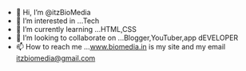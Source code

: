 - 👋 Hi, I’m @itzBioMedia
- 👀 I’m interested in ...Tech
- 🌱 I’m currently learning ...HTML,CSS
- 💞️ I’m looking to collaborate on ...Blogger,YouTuber,app dEVELOPER
- 📫 How to reach me ...www.biomedia.in is my site and my email itzbiomedia@gmail.com

<!---
itzBioMedia/itzBioMedia is a ✨ special ✨ repository because its `README.md` (this file) appears on your GitHub profile.
You can click the Preview link to take a look at your changes.
--->
